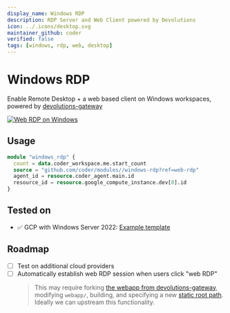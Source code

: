 ```yaml
---
display_name: Windows RDP
description: RDP Server and Web Client powered by Devolutions
icon: ../.icons/desktop.svg
maintainer_github: coder
verified: false
tags: [windows, rdp, web, desktop]
---
```


# Windows RDP

Enable Remote Desktop + a web based client on Windows workspaces, powered by [devolutions-gateway](https://github.com/Devolutions/devolutions-gateway)

[![Web RDP on Windows](https://cdn.loom.com/sessions/thumbnails/a5d98c7007a7417fb572aba1acf8d538-with-play.gif)](https://www.loom.com/share/a5d98c7007a7417fb572aba1acf8d538)

## Usage

```tf
module "windows_rdp" {
  count = data.coder_workspace.me.start_count
  source = "github.com/coder/modules//windows-rdp?ref=web-rdp"
  agent_id = resource.coder_agent.main.id
  resource_id = resource.google_compute_instance.dev[0].id
}
```

## Tested on

- ✅ GCP with Windows Server 2022: [Example template](https://gist.github.com/bpmct/18918b8cab9f20295e5c4039b92b5143)

## Roadmap

- [ ] Test on additional cloud providers
- [ ] Automatically establish web RDP session when users click "web RDP"
  > This may require forking [the webapp from devolutions-gateway](https://github.com/Devolutions/devolutions-gateway/tree/master/webapp), modifying `webapp/`, building, and specifying a new [static root path](https://github.com/Devolutions/devolutions-gateway/blob/a884cbb8ff313496fb3d4072e67ef75350c40c03/devolutions-gateway/tests/config.rs#L271). Ideally we can upstream this functionality.